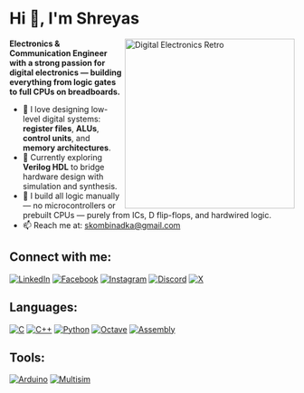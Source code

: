 # Hi 👋, I'm Shreyas

<img align="right" alt="Digital Electronics Retro" width="300" src="https://guillaumekurkdjian.com/wp-content/uploads/2015/04/minitel_800.gif" />

**Electronics & Communication Engineer with a strong passion for digital electronics — building everything from logic gates to full CPUs on breadboards.**

- 🔧 I love designing low-level digital systems: **register files**, **ALUs**, **control units**, and **memory architectures**.
- 🌱 Currently exploring **Verilog HDL** to bridge hardware design with simulation and synthesis.
- 🧪 I build all logic manually — no microcontrollers or prebuilt CPUs — purely from ICs, D flip-flops, and hardwired logic.
- 📫 Reach me at: [skombinadka@gmail.com](mailto:skombinadka@gmail.com)

## Connect with me:

[![LinkedIn](https://img.shields.io/badge/LinkedIn-0077B5?logo=linkedin&logoColor=white&style=flat)](https://www.linkedin.com/in/shreyas-kombinadka-b767292a2)
[![Facebook](https://img.shields.io/badge/Facebook-1877F2?logo=facebook&logoColor=white&style=flat)](https://www.facebook.com)
[![Instagram](https://img.shields.io/badge/Instagram-E4405F?logo=instagram&logoColor=white&style=flat)](https://www.instagram.com)
[![Discord](https://img.shields.io/badge/Discord-5865F2?logo=discord&logoColor=white&style=flat)](https://discord.com)
[![X](https://img.shields.io/badge/X-1DA1F2?logo=x&logoColor=white&style=flat)](https://x.com/Shreyas_T555?t=MOrF8K18_Tfk5zw932iDxQ&s=08)

## Languages:

[![C](https://img.shields.io/badge/C-A8B9CC?logo=c&logoColor=white&style=flat)](https://en.wikipedia.org/wiki/C_(programming_language))
[![C++](https://img.shields.io/badge/C++-00599C?logo=c%2B%2B&logoColor=white&style=flat)](https://en.wikipedia.org/wiki/C%2B%2B)
[![Python](https://img.shields.io/badge/Python-3776AB?logo=python&logoColor=white&style=flat)](https://www.python.org/)
[![Octave](https://img.shields.io/badge/Octave-0790C0?logo=octave&logoColor=white&style=flat)](https://www.gnu.org/software/octave/)
[![Assembly](https://img.shields.io/badge/Assembly-000000?logo=codeforces&logoColor=white&style=flat)](https://en.wikipedia.org/wiki/Assembly_language)

## Tools:

[![Arduino](https://img.shields.io/badge/Arduino-00979D?logo=arduino&logoColor=white&style=flat)](https://www.arduino.cc/)
[![Multisim](https://img.shields.io/badge/Multisim-002D72?logo=national%20instruments&logoColor=white&style=flat)](https://www.ni.com/en-us/shop/electronic-test-instrumentation/application-software-for-electronic-test-and-instrumentation-category/what-is-multisim.html)